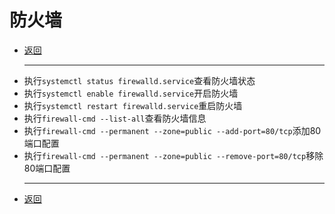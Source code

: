 # 防火墙

- [返回](README.md)
  ***
- 执行`systemctl status firewalld.service`查看防火墙状态
- 执行`systemctl enable firewalld.service`开启防火墙
- 执行`systemctl restart firewalld.service`重启防火墙
- 执行`firewall-cmd --list-all`查看防火墙信息
- 执行`firewall-cmd --permanent --zone=public --add-port=80/tcp`添加80端口配置
- 执行`firewall-cmd --permanent --zone=public --remove-port=80/tcp`移除80端口配置
  ***
- [返回](README.md)